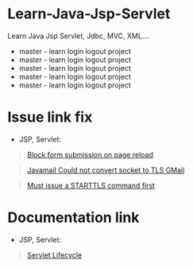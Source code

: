 # Learn-Java-Jsp-Servlet
Learn Java Jsp Servlet, Jdbc, MVC, XML....
- master - learn login logout project
- master - learn login logout project
- master - learn login logout project
- master - learn login logout project
- master - learn login logout project
# Issue link fix
- JSP, Servlet: 
> [Block form submission on page reload](https://stackoverflow.com/questions/1317486/how-to-avoid-resubmit-in-jsp-when-refresh)

> [Javamail Could not convert socket to TLS GMail](https://stackoverflow.com/questions/16115453/javamail-could-not-convert-socket-to-tls-gmail)

> [Must issue a STARTTLS command first](https://stackoverflow.com/questions/10509699/must-issue-a-starttls-command-first)

# Documentation link
- JSP, Servlet: 
> [Servlet Lifecycle](https://viettuts.vn/servlet/vong-doi-cua-servlet#goto-h2-2)